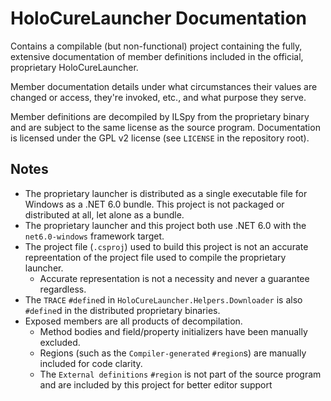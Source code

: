 # HoloCureLauncher Documentation

Contains a compilable (but non-functional) project containing the fully, extensive documentation of member definitions included in the official, proprietary HoloCureLauncher.

Member documentation details under what circumstances their values are changed or access, they're invoked, etc., and what purpose they serve.

Member definitions are decompiled by ILSpy from the proprietary binary and are subject to the same license as the source program. Documentation is licensed under the GPL v2 license (see `LICENSE` in the repository root).

## Notes

- The proprietary launcher is distributed as a single executable file for Windows as a .NET 6.0 bundle. This project is not packaged or distributed at all, let alone as a bundle.
- The proprietary launcher and this project both use .NET 6.0 with the `net6.0-windows` framework target.
- The project file (`.csproj`) used to build this project is not an accurate repreentation of the project file used to compile the proprietary launcher.
  - Accurate representation is not a necessity and never a guarantee regardless.
- The `TRACE` `#define`d in `HoloCureLauncher.Helpers.Downloader` is also `#define`d in the distributed proprietary binaries.
- Exposed members are all products of decompilation.
  - Method bodies and field/property initializers have been manually excluded.
  - Regions (such as the `Compiler-generated` `#region`s) are manually included for code clarity.
  - The `External definitions` `#region` is not part of the source program and are included by this project for better editor support
